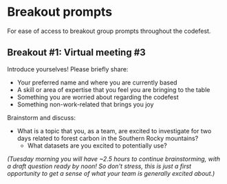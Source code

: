 # Breakout prompts

For ease of access to breakout group prompts throughout the codefest.

## Breakout #1: Virtual meeting #3

Introduce yourselves! Please briefly share:
 - Your preferred name and where you are currently based
 - A skill or area of expertise that you feel you are bringing to the table
 - Something you are worried about regarding the codefest
 - Something non-work-related that brings you joy

Brainstorm and discuss:
 - What is a topic that you, as a team, are excited to investigate for two days related to forest carbon in the Southern Rocky mountains?
   - What datasets are you excited to potentially use?

*(Tuesday morning you will have ~2.5 hours to continue brainstorming, with a draft question ready by noon! So don't stress, this is just a first opportunity to get a sense of what your team is generally excited about.)*